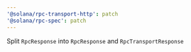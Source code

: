 ```yaml
---
'@solana/rpc-transport-http': patch
'@solana/rpc-spec': patch
---
```


Split `RpcResponse` into `RpcResponse` and `RpcTransportResponse`
